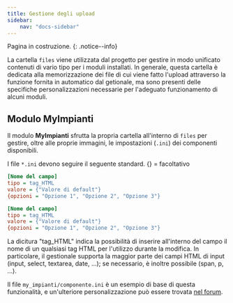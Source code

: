 ```yaml
---
title: Gestione degli upload
sidebar:
    nav: "docs-sidebar"
---
```


Pagina in costruzione.
{: .notice--info}

La cartella `files` viene utilizzata dal progetto per gestire in modo unificato contenuti di vario tipo per i moduli installati.
In generale, questa cartella è dedicata alla memorizzazione dei file di cui viene fatto l'upload attraverso la funzione fornita in automatico dal getionale, ma sono presenti delle specifiche personalizzazioni necessarie per l'adeguato funzionamento di alcuni moduli.

## Modulo MyImpianti

Il modulo **MyImpianti** sfrutta la propria cartella all'interno di `files` per gestire, oltre alle proprie immagini, le impostazioni (`.ini`) dei componenti disponibili.

I file `*.ini` devono seguire il seguente standard. {} = facoltativo

```ini
[Nome del campo]
tipo = tag_HTML
valore = {"Valore di default"}
{opzioni = "Opzione 1", "Opzione 2", "Opzione 3"}

[Nome del campo]
tipo = tag_HTML
valore = {"Valore di default"}
{opzioni = "Opzione 1", "Opzione 2", "Opzione 3"}
```

La dicitura "tag_HTML" indica la possibilità di inserire all'interno del campo il nome di un qualsiasi tag HTML per l'utilizzo durante la modifica.
In particolare, il gestionale supporta la maggior parte dei campi HTML di input (input, select, textarea, date, ...); se necessario, è inoltre possibile  (span, p, ...).

Il file `my_impianti/componente.ini` è un esempio di base di questa funzionalità, e un'ulteriore personalizzazione può essere trovata [nel forum](http://www.openstamanager.com/forum/viewtopic.php?f=5&t=93).
